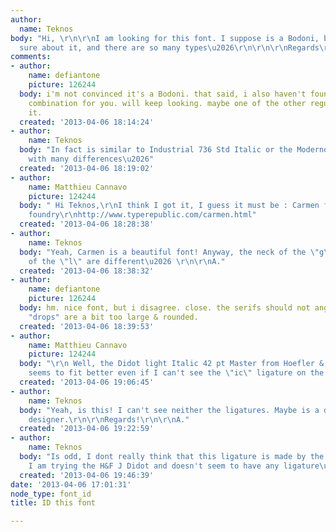 ```yaml
---
author:
  name: Teknos
body: "Hi, \r\n\r\nI am looking for this font. I suppose is a Bodoni, but I'm not
  sure about it, and there are so many types\u2026\r\n\r\n\r\nRegards\r\n\r\n\r\nT."
comments:
- author:
    name: defiantone
    picture: 126244
  body: i'm not convinced it's a Bodoni. that said, i also haven't found the right
    combination for you. will keep looking. maybe one of the other regulars will find
    it.
  created: '2013-04-06 18:14:24'
- author:
    name: Teknos
  body: "In fact is similar to Industrial 736 Std Italic or the Moderno Italic, but
    with many differences\u2026"
  created: '2013-04-06 18:19:02'
- author:
    name: Matthieu Cannavo
    picture: 124244
  body: " Hi Teknos,\r\nI think I got it, I guess it must be : Carmen from TypeRepublic
    foundry\r\nhttp://www.typerepublic.com/carmen.html"
  created: '2013-04-06 18:28:38'
- author:
    name: Teknos
  body: "Yeah, Carmen is a beautiful font! Anyway, the neck of the \"g\" and the ascenders
    of the \"l\" are different\u2026 \r\n\r\nA."
  created: '2013-04-06 18:38:32'
- author:
    name: defiantone
    picture: 126244
  body: hm. nice font, but i disagree. close. the serifs should not angle, and the
    "drops" are a bit too large & rounded.
  created: '2013-04-06 18:39:53'
- author:
    name: Matthieu Cannavo
    picture: 124244
  body: "\r\n Well, the Didot light Italic 42 pt Master from Hoefler & Frere Jones
    seems to fit better even if I can't see the \"ic\" ligature on the website...\r\n\r\nhttp://www.typography.com/fonts/font_styles.php?productLineID=100004"
  created: '2013-04-06 19:06:45'
- author:
    name: Teknos
  body: "Yeah, is this! I can't see neither the ligatures. Maybe is a detail of the
    designer.\r\n\r\nRegards!\r\n\r\nA."
  created: '2013-04-06 19:22:59'
- author:
    name: Teknos
  body: "Is odd, I dont really think that this ligature is made by the designer, but
    I am trying the H&F J Didot and doesn't seem to have any ligature\u2026"
  created: '2013-04-06 19:46:39'
date: '2013-04-06 17:01:31'
node_type: font_id
title: ID this font

---
```

